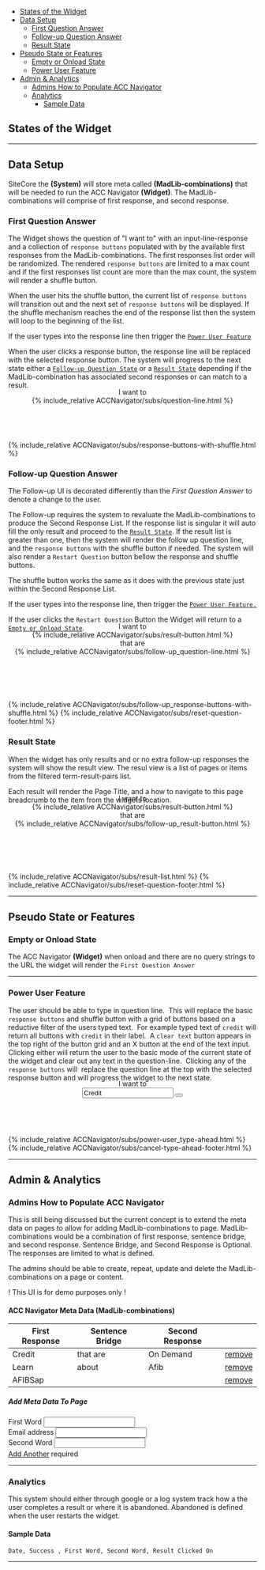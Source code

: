 - [States of the Widget](#states-of-the-widget)
- [Data Setup](#data-setup)
  - [First Question Answer](#first-question-answer)
  - [Follow-up Question Answer](#follow-up-question-answer)
  - [Result State](#result-state)
- [Pseudo State or Features](#pseudo-state-or-features)
  - [Empty or Onload State](#empty-or-onload-state)
  - [Power User Feature](#power-user-feature)
- [Admin & Analytics](#admin--analytics)
  - [Admins How to Populate ACC Navigator](#admins-how-to-populate-acc-navigator)
  - [Analytics](#analytics)
    - [Sample Data](#sample-data)

## States of the Widget

----------
## Data Setup 

SiteCore the **(System)** will store meta called  **(MadLib-combinations)** that will be needed to run the ACC Navigator **(Widget)**. The MadLib-combinations will comprise of first response, and second response. 

### First Question Answer

The Widget shows the question of "I want to" with an input-line-response and a collection of `response buttons` populated with by the available first responses from the MadLib-combinations. The first responses list order will be randomized. The rendered `response buttons` are limited to a max count and if the first responses list count are more than the max count, the system will render a shuffle button.

When the user hits the shuffle button, the current list of `response buttons` will transition out and the next set of `response buttons` will be displayed. If the shuffle mechanism reaches the end of the response list then the system will loop to the beginning of the list.

If the user types into the response line then trigger the [`Power User Feature`](#power-user-feature)

When the user clicks a response button, the response line will be replaced with the selected response button. The system will progress to the next state either a [`Follow-up Question State`](#follow-up-question-answer) or a [`Result State`](#result-state) depending if the MadLib-combination has associated second responses or can match to a result.

<section data-label="acc-navigator" class="m-y_6 font_n1 font_0:md font_1:lg">
    <div data-label="container" class="br_2 br_black-2 br_round br_solid flex flex_column isolate_isolation items_center m-x_5 relative">
    <header class="font-size_up-2 font_accent font_medium isolate_isolation overflow_visible grid justify_center items_center" style="translate: 0 -50%;">
    	<div id="question-line" class="flex flex_wrap flex_row items_center justify_center z_1 p-x_5:lg p-x_4:md p-x_4 gap-y_4 bg_white w_auto">
    		<div data-label="sentence-starter" class="flex_none self_center lh_0 p-x_4 bg_white">I want to</div>
            {% include_relative ACCNavigator/subs/question-line.html %}
       </div>
    </header>
    {%  include_relative ACCNavigator/subs/response-buttons-with-shuffle.html %}
    </div>
</section>

### Follow-up Question Answer

The Follow-up UI is decorated differently than the *First Question Answer* to denote a change to the user.

The Follow-up requires the system to revaluate the MadLib-combinations to produce the Second Response List. If the response list is singular it will auto fill the only result and proceed to the [`Result State`](#result-state). If the result list is greater than one, then the system will render the follow up question line, and the `response buttons` with the shuffle button if needed. The system will also render a `Restart Question` button bellow the response and shuffle buttons.

The shuffle button works the same as it does with the previous state just within the Second Response List.

If the user types into the response line, then trigger the [`Power User Feature.`](#power-user-feature)

If the user clicks the `Restart Question` Button the Widget will return to a [`Empty or Onload State`](#empty-or-onload-state).

<section data-label="acc-navigator" class="m-y_6 font_n1 font_0:md font_1:lg">
    <div data-label="container" class="br_2 br_black-2 br_round br_solid flex flex_column isolate_isolation items_center m-x_5 relative">
    <header class="font-size_up-2 font_accent font_medium isolate_isolation overflow_visible grid justify_center items_center" style="translate: 0 -50%;">
  	  <div id="question-line" class="flex flex_wrap flex_row items_center justify_center z_1 p-x_5:lg p-x_4:md p-x_4 gap-y_4 bg_white w_auto">
  		  <div data-label="sentence-starter" class="flex_none self_center lh_0 p-x_4 bg_white">I want to</div>
        {% include_relative ACCNavigator/subs/result-button.html %}
        <div data-label="sentence-bridge" class="flex_none self_center lh_0 p-x_4 bg_white">that are</div>
        {% include_relative ACCNavigator/subs/follow-up_question-line.html %}
      </div>
      </header>
    {%  include_relative ACCNavigator/subs/follow-up_response-buttons-with-shuffle.html %}
    {% include_relative ACCNavigator/subs/reset-question-footer.html %}
    </div>
</section>

### Result State

When the widget has only results and or no extra follow-up responses the system will show the result view. The resul view is a list of pages or items from the filtered term-result-pairs list.

Each result will render the Page Title, and a how to navigate to this page breadcrumb to the item from the widgets location.

<section data-label="acc-navigator" class="m-y_6 font_n1 font_0:md font_1:lg">
    <div data-label="container" class="br_2 br_black-2 br_round br_solid flex flex_column isolate_isolation items_center m-x_5 relative">
    <header class="font-size_up-2 font_accent font_medium isolate_isolation overflow_visible grid justify_center items_center" style="translate: 0 -50%;">
  	  <div id="question-line" class="flex flex_wrap flex_row items_center justify_center z_1 p-x_5:lg p-x_4:md p-x_4 gap-y_4 bg_white w_auto">
  		  <div data-label="sentence-starter" class="flex_none self_center lh_0 p-x_4 bg_white">I want to</div>
        {% include_relative ACCNavigator/subs/result-button.html %}
        <div data-label="sentence-bridge" class="flex_none self_center lh_0 p-x_4 bg_white">that are</div>
        {% include_relative ACCNavigator/subs/follow-up_result-button.html %}
      </div>
      </header>
    {%  include_relative ACCNavigator/subs/result-list.html %}
    {% include_relative ACCNavigator/subs/reset-question-footer.html %}
    </div>
</section>

----------

## Pseudo State or Features

### Empty or Onload State

The ACC Navigator **(Widget)** when onload and there are no query strings to the URL the widget will render the `First Question Answer`

----------

### Power User Feature

The user should be able to type in question line.  This will replace the basic `response buttons` and shuffle button with a grid of buttons based on a reductive filter of the users typed text.  For example typed text of `credit` will return all buttons with `credit` in their label.  A `clear text` button appears in the top right of the button grid and an X button at the end of the text input.   Clicking either will return the user to the basic mode of the current state of the widget and clear out any text in the question-line.  Clicking any of the `response buttons` will  replace the question line at the top with the selected response button and will progress the widget to the next state.

<section data-label="acc-navigator" class="m-y_6 font_n1 font_0:md font_1:lg">
    <div data-label="container" class="br_2 br_black-2 br_round br_solid flex flex_column isolate_isolation items_center m-x_5 relative">
    <header class="font-size_up-2 font_accent font_medium isolate_isolation overflow_visible grid justify_center items_center" style="translate: 0 -50%;">
    	<div id="question-line" class="flex flex_wrap flex_row items_center justify_center z_1 p-x_5:lg p-x_4:md p-x_4 gap-y_4 bg_white w_auto">
    		<div data-label="sentence-starter" class="flex_none self_center lh_0 p-x_4 bg_white">I want to</div>
        <div data-element="question-line" data-label="ask-word" class="flex_auto isolate_isolation flex_20 max-w_15">
        	<div data-label="input-wrapper" class="flex flex_row flex_nowrap justify_center relative transition_3 w_auto">
        		<input type="text" name="" id="input-word-first" class="bg_transparent br-b_2 br_0 br_accent br_solid br_square f:none font-size_up opacity_none overflow_visible p-r_4 relative text_center z_1" value="Credit">
        		<button  class="flex_none c_black-4 font-size_down-2 r_n3 h:c_black p_3 br_none bg_transparent m-l_n5 z_2"><i class="fas fa-times"></i></button>
        	</div>
        </div>
      </div>
    </header>
    {% include_relative ACCNavigator/subs/power-user_type-ahead.html %}  
    {% include_relative ACCNavigator/subs/cancel-type-ahead-footer.html %}  
    </div>
</section>

----------



## Admin & Analytics
### Admins How to Populate ACC Navigator

This is still being discussed but the current concept is to extend the meta data on pages to allow for adding MadLib-combinations to page. MadLib-combinations would be a combination of first response, sentence bridge, and second response. Sentence Bridge, and Second Response is Optional. The responses are limited to what is defined.

The admins should be able to create, repeat, update and delete the  MadLib-combinations on a page or content. 

<p class="text_center"><span class="c_highlight m-x_auto inline-block">! This UI is for demo purposes only !</span></p>
<div class="m_4 br_radius bg_black-05 p_4 shadow_overlap-light">
<h4 class="">ACC Navigator Meta Data (MadLib-combinations)</h4>
<table class="m-t_3 br_1 br_radius br_black-3 br_solid table table-striped table-bordered">
  <thead>
    <tr>
      <th>First Response</th>
      <th>Sentence Bridge</th>
      <th>Second Response</th>
      <th></th>
    </tr>
  </thead>
  <tbody>
    <tr>
      <td>Credit</td>
      <td>that are</td>
      <td>On Demand</td>
      <td class="text_right"><a href="#" class="btn btn-alert btn-sm c_white">remove</a></td>
    </tr>
    <tr>
      <td>Learn</td>
      <td>about</td>
      <td>Afib</td>
      <td class="text_right"><a href="#" class="btn btn-alert btn-sm c_white">remove</a></td>
    </tr>
    <tr>
      <td>AFIBSap</td>
      <td>&nbsp;</td>
      <td>&nbsp;</td>
      <td class="text_right"><a href="#" class="btn btn-alert btn-sm c_white">remove</a></td>
    </tr>
  </tbody>
</table>
<div class="m-t_5 p_4 br_round bg_black-1 shadow_emboss-light">
<h5 class="">Add Meta Data To Page</h5>
<div class="flex flex_row gap_4 items_end justify_between m-x_4">
<div>
<div class="m-b_3"><label class="m-b_3" for="example-input-email">First Word <sup><i class="fas fa-asterisk c_warning"></i></sup></label> <input type="text" id="example-input-email" placeholder=""></div></div>
<div><div class="m-b_3"><label class="m-b_3" for="example-input-email">Email address</label> <input type="text" id="example-input-email" placeholder=""></div></div>
<div><div class="m-b_3"><label class="m-b_3" for="example-input-email">Second Word</label> <input type="text" id="example-input-email" placeholder=""></div></div></div>
<div class="flex flex_row-reverse gap_4 items_end justify_between m-x_4"><a href="" class="btn btn-primary c_white"><i class="fas fas-solid fa-plus"></i> Add Another</a><span class="c_warning "><sup><i class="fas fa-asterisk c_warning"></i> </sup>required</span></div>
</div>
</div>

----------
### Analytics

This system should either through google or a log system track how a the user completes a result or where it is abandoned. Abandoned is defined when the user restarts the widget.

#### Sample Data

`Date, Success , First Word, Second Word, Result Clicked On`

----------